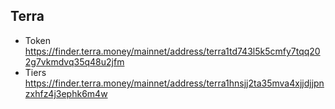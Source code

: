 ## Terra

- Token https://finder.terra.money/mainnet/address/terra1td743l5k5cmfy7tqq202g7vkmdvq35q48u2jfm
- Tiers https://finder.terra.money/mainnet/address/terra1hnsjj2ta35mva4xjjdjjpnzxhfz4j3ephk6m4w
